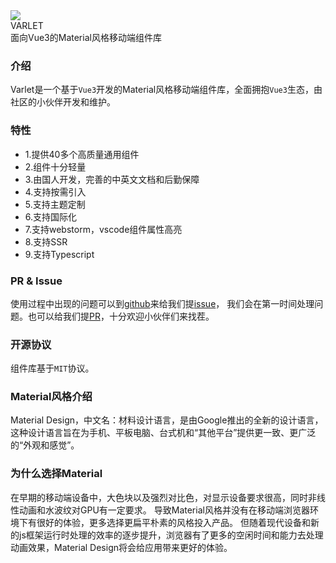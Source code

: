 <div class="varlet-introduce">
  <img class="varlet-introduce__image" src="https://cn.vuejs.org/images/logo.png" />
  <div class="varlet-introduce__name">VARLET</div>  
  <div class="varlet-introduce__des">面向Vue3的Material风格移动端组件库</div>
</div>

### 介绍

Varlet是一个基于`Vue3`开发的Material风格移动端组件库，全面拥抱`Vue3`生态，由社区的小伙伴开发和维护。

### 特性
- 1.提供40多个高质量通用组件
- 2.组件十分轻量
- 3.由国人开发，完善的中英文文档和后勤保障
- 4.支持按需引入
- 5.支持主题定制
- 6.支持国际化
- 7.支持webstorm，vscode组件属性高亮
- 8.支持SSR
- 9.支持Typescript

### PR & Issue
使用过程中出现的问题可以到[github](https://github.com/haoziqaq/varlet)来给我们提[issue](https://github.com/haoziqaq/varlet/issues)，
我们会在第一时间处理问题。也可以给我们提[PR](https://github.com/haoziqaq/varlet/pulls)，十分欢迎小伙伴们来找茬。

### 开源协议
组件库基于`MIT`协议。

### Material风格介绍
Material Design，中文名：材料设计语言，是由Google推出的全新的设计语言，这种设计语言旨在为手机、平板电脑、台式机和“其他平台”提供更一致、更广泛的“外观和感觉”。

### 为什么选择Material
在早期的移动端设备中，大色块以及强烈对比色，对显示设备要求很高，同时非线性动画和水波纹对GPU有一定要求。
导致Material风格并没有在移动端浏览器环境下有很好的体验，更多选择更扁平朴素的风格投入产品。
但随着现代设备和新的js框架运行时处理的效率的逐步提升，浏览器有了更多的空闲时间和能力去处理动画效果，Material Design将会给应用带来更好的体验。